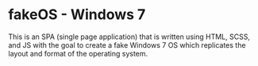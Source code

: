 # fakeOS - Windows 7

This is an SPA (single page application) that is written using HTML, SCSS, and JS with the goal to create a fake Windows 7 OS which replicates the layout and format of the operating system.